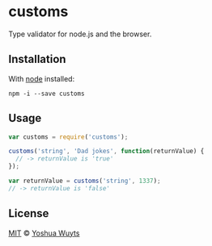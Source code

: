 # customs

Type validator for node.js and the browser.

## Installation
With [node](nodejs.org) installed:

`npm -i --save customs`

## Usage
````js
var customs = require('customs');

customs('string', 'Dad jokes', function(returnValue) {
  // -> returnValue is 'true'
});

var returnValue = customs('string', 1337);
// -> returnValue is 'false'
````

## License
[MIT](https://tldrlegal.com/license/mit-license) © [Yoshua Wuyts](yoshuawuyts.com)